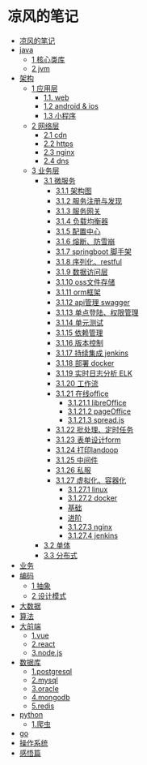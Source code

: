 # 凉风的笔记
* [凉风的笔记](README.md)
* [java]()
    * [1 核心类库](java/basic/basic.md)
    * [2 jvm](java/jvm.md)
* [架构]()
    * [1 应用层]()
        * [1.1. web]()
        * [1.2 android & ios]()
        * [1.3 小程序]()
    * [2 网络层]()
        * [2.1 cdn](architecture\microservice\network\cdn.md)
        * [2.2 https]()
        * [2.3 nginx](architecture\microservice\network\nginx.md)
        * [2.4 dns](architecture\microservice\network\dns.md)
    * [3 业务层]()
        * [3.1 微服务]()
            * [3.1.1 架构图]()
            * [3.1.2 服务注册与发现]()
            * [3.1.3 服务网关]()
            * [3.1.4 负载均衡器]()
            * [3.1.5 配置中心]()
            * [3.1.6 熔断、防雪崩]()
            * [3.1.7 springboot 脚手架]()
            * [3.1.8 序列化、restful]()
            * [3.1.9 数据访问层]()
            * [3.1.10 oss文件存储]()
            * [3.1.11 orm框架]()
            * [3.1.12 api管理 swagger]()
            * [3.1.13 单点登陆、权限管理]()
            * [3.1.14 单元测试]()
            * [3.1.15 依赖管理]()
            * [3.1.16 版本控制](architecture\microservice\management\git.md)
            * [3.1.17 持续集成 jenkins]()
            * [3.1.18 部署 docker]()
            * [3.1.19 实时日志分析 ELK]()
            * [3.1.20 工作流]()
            * [3.1.21 在线office]()
                * [3.1.21.1 libreOffice]()
                * [3.1.21.2 pageOffice]()
                * [3.1.21.3 spread.js]()
            * [3.1.22 批处理、定时任务]()
            * [3.1.23 表单设计form]()
            * [3.1.24 打印landoop]()
            * [3.1.25 中间件]()
            * [3.1.26 私服]()
            * [3.1.27 虚拟化、容器化]()
	            * [3.1.27.1 linux](linux/linux.md)
	            * [3.1.27.2 docker]()
		        * [基础](linux/docker_basic.md)
		        * [进阶](linux/docker_pro.md)
	            * [3.1.27.3 nginx](linux/nginx.md)
	            * [3.1.27.4 jenkins](linux/jenkins.md)
        * [3.2 单体]()
        * [3.3 分布式]()
* [业务]()
* [编码]()
    * [1 抽象](java/example2.md)
    * [2 设计模式](java/example2.md)
* [大数据](java/example2.md) 
* [算法](java/patzn/readme.md)
* [大前端]()
	* [1.vue](java/example2.md)
	* [2.react](java/example2.md)
	* [3.node.js](java/example2.md)
* [数据库]()
	* [1.postgresql](sql/pgsql.md)
	* [2.mysql](java/example2.md)
	* [3.oracle](java/example2.md)
	* [4.mongodb](java/example2.md)
	* [5.redis](java/example2.md)
* [python](section2/README.md)
    * [1.爬虫](section2/example1.md)
* [go]()
* [操作系统](mac/experience.md)
* [感悟篇]()